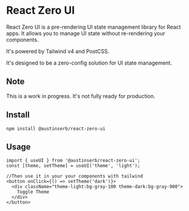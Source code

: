 # React Zero UI

React Zero UI is a pre-rendering UI state management library for React apps. It allows you to manage UI state without re-rendering your components.

It's powered by Tailwind v4 and PostCSS.

It's designed to be a zero-config solution for UI state management.

## Note

This is a work in progress. It's not fully ready for production.

## Install
```
npm install @austinserb/react-zero-ui
```

## Usage
```tsx
import { useUI } from '@austinserb/react-zero-ui';
const [theme, setTheme] = useUI('theme', 'light');

//Then use it in your your components with tailwind
<button onClick={() => setTheme('dark')}>
  <div className="theme-light:bg-gray-100 theme-dark:bg-gray-900">
    Toggle Theme
  </div>
</button>
```
